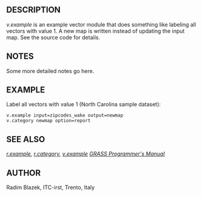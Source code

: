## DESCRIPTION

*v.example* is an example vector module that does something like
labeling all vectors with value 1. A new map is written instead of
updating the input map. See the source code for details.

## NOTES

Some more detailed notes go here.

## EXAMPLE

Label all vectors with value 1 (North Carolina sample dataset):

```
v.example input=zipcodes_wake output=newmap
v.category newmap option=report
```

## SEE ALSO

*[r.example](r.example.html), [r.category](v.category.html),
[v.example](v.example.html)* *[GRASS Programmer\'s
Manual](https://grass.osgeo.org/programming8/)*

## AUTHOR

Radim Blazek, ITC-irst, Trento, Italy
